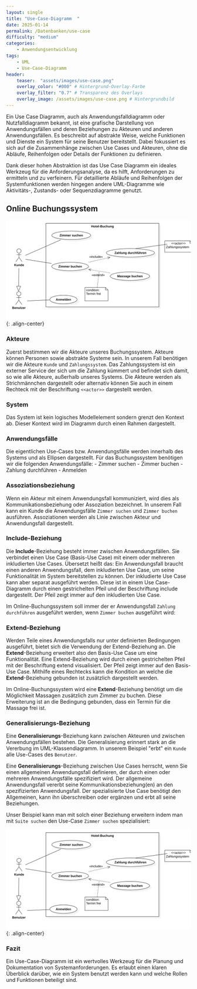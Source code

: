 ```yaml
---
layout: single
title: "Use-Case-Diagramm  "
date: 2025-01-14
permalink: /Datenbanken/use-case
difficulty: "medium"
categories:
    - Anwendungsentwicklung
tags:
    - UML
    - Use-Case-Diagramm
header:
    teaser:  "assets/images/use-case.png"
    overlay_color: "#000" # Hintergrund-Overlay-Farbe
    overlay_filter: "0.7" # Transparenz des Overlays
    overlay_image: /assets/images/use-case.png # Hintergrundbild
---
```


Ein Use Case Diagramm, auch als Anwendungsfalldiagramm oder Nutzfalldiagramm bekannt, ist eine grafische Darstellung von Anwendungsfällen und deren Beziehungen zu Akteuren und anderen Anwendungsfällen. Es beschreibt auf abstrakte Weise, welche Funktionen und Dienste ein System für seine Benutzer bereitstellt. Dabei fokussiert es sich auf die Zusammenhänge zwischen Use Cases und Akteuren, ohne die Abläufe, Reihenfolgen oder Details der Funktionen zu definieren.

Dank dieser hohen Abstraktion ist das Use Case Diagramm ein ideales Werkzeug für die Anforderungsanalyse, da es hilft, Anforderungen zu ermitteln und zu verfeinern. Für detaillierte Abläufe und Reihenfolgen der Systemfunktionen werden hingegen andere UML-Diagramme wie Aktivitäts-, Zustands- oder Sequenzdiagramme genutzt.

## Online Buchungssystem

![image-center](/assets/images/buchung_hard.png){: .align-center}

### Akteure

Zuerst bestimmen wir die Akteure unseres Buchungssystem. Akteure können Personen sowie abstrakte Systeme sein. In unserem Fall benötigen wir die Akteure `Kunde` und `Zahlungssystem`. Das Zahlungssystem ist ein externer Service der sich um die Zahlung kümmert und befindet sich damit, so wie alle Akteure, außerhalb unseres Systems. Die Akteure werden als Strichmännchen dargestellt oder alternativ können Sie auch in einem Rechteck mit der Beschriftung `<<actor>>` dargestellt werden. 

### System

Das System ist kein logisches Modellelement sondern grenzt den Kontext ab. Dieser Kontext wird im Diagramm durch einen Rahmen dargestellt.

### Anwendungsfälle

Die eigentlichen Use-Cases bzw. Anwendungsfälle werden innerhalb des Systems und als Ellipsen dargestellt. Für das Buchungssystem benötigen wir die folgenden Anwendungsfälle:
    - Zimmer suchen
    - Zimmer buchen
    - Zahlung durchführen
    - Anmelden

### Assoziationsbeziehung

Wenn ein Akteur mit einem Anwendungsfall kommuniziert, wird dies als Kommunikationsbeziehung oder Assoziation bezeichnet. In unserem Fall kann ein Kunde die Anwendungsfälle `Zimmer suchen` und `Zimmer buchen` ausführen. Assoziationen werden als Linie zwischen Akteur und Anwendungsfall dargestellt.


### Include-Beziehung

Die **Include**-Beziehung besteht immer zwischen Anwendungsfällen. Sie verbindet einen Use Case (Basis-Use Case) mit einem oder mehreren inkludierten Use Cases. Übersetzt heißt das: Ein Anwendungsfall braucht einen anderen Anwendungsfall, dem inkludierten Use Case, um seine Funktionalität im System bereitstellen zu können. Der inkludierte Use Case kann aber separat ausgeführt werden.  Diese ist in einem Use Case-Diagramm durch einen gestrichelten Pfeil und der Beschriftung include dargestellt. Der Pfeil zeigt immer auf den inkludierten Use Case.

Im Online-Buchungssystem soll immer der er Anwendungsfall `Zahlung durchführen` ausgeführt werden, wenn `Zimmer buchen` ausgeführt wird:

### Extend-Beziehung

Werden Teile eines Anwendungsfalls nur unter definierten Bedingungen ausgeführt, bietet sich die Verwendung der Extend-Beziehung an. Die **Extend**-Beziehung erweitert also den Basis-Use Case um eine Funktionalität. Eine Extend-Beziehung wird durch einen gestrichelten Pfeil mit der Beschriftung extend visualisiert. Der Pfeil zeigt immer auf den Basis-Use Case. Mithilfe eines Rechtecks kann die Kondition an welche die **Extend**-Beziehung gebunden ist zusätzlich dargestellt werden.

Im Online-Buchungssystem wird eine **Extend**-Beziehung benötigt um die Möglichkeit Massagen zusätzlich zum Zimmer zu buchen. Diese Erweiterung ist an die Bedingung gebunden, dass ein Termin für die Massage frei ist.


### Generalisierungs-Beziehung

Eine **Generalisierungs**-Beziehung kann zwischen Akteuren und zwischen Anwendungsfällen bestehen.
Die Generalisierung erinnert stark an die Vererbung im UML-Klassendiagramm. 
In unserem Beispiel "erbt" ein `Kunde` alle Use-Cases des `Benutzer`.

Eine **Generalisierungs**-Beziehung zwischen Use Cases herrscht, wenn Sie einen allgemeinen Anwendungsfall definieren, der durch einen oder mehreren Anwendungsfälle spezifiziert wird.
Der allgemeine Anwendungsfall vererbt seine Kommunikationsbeziehung(en) an den spezifizierten Anwendungsfall. Der spezialisierte Use Case benötigt den Allgemeinen, kann ihn überschreiben oder ergänzen und erbt all seine Beziehungen.

Unser Beispiel kann man mit solch einer Beziehung erweitern indem man mit `Suite suchen` den Use-Case `Zimmer suchen` spezialisiert:


![image-center](/assets/images/buchung_hard.png){: .align-center}

### Fazit
Ein Use-Case-Diagramm ist ein wertvolles Werkzeug für die Planung und Dokumentation von Systemanforderungen. Es erlaubt einen klaren Überblick darüber, wie ein System benutzt werden kann und welche Rollen und Funktionen beteiligt sind.